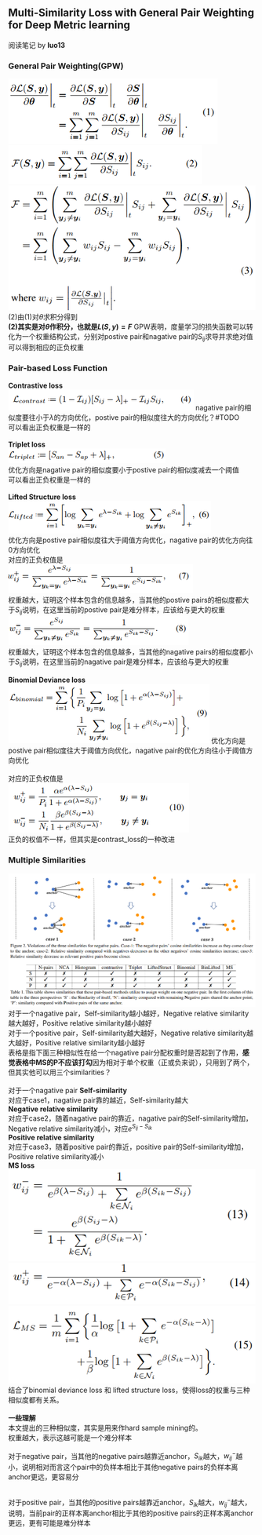 ## Multi-Similarity Loss with General Pair Weighting for Deep Metric learning
阅读笔记 by **luo13**

### General Pair Weighting(GPW)
<!-- $${\begin{aligned}
{\frac{\partial L(S,y)}{\partial \theta}}\bigg|_t&={\frac{\partial L(S,y)}{\partial S}}\bigg|_t\frac{\partial S}{\partial \theta}\bigg|_t \\
&=\sum\limits_{i=1}^m\sum\limits_{j=1}^m{\frac{\partial L(S,y)}{\partial S_{ij}}}\bigg|_t\frac{\partial S_{ij}}{\partial \theta}\bigg|_t 
\end{aligned}}$$   -->
![GPW(1)](../img/MS_loss/GPW(1).PNG)  
![GPW(2)](../img/MS_loss/GPW(2).PNG)  
![GPW(3)](../img/MS_loss/GPW(3).PNG)  
(2)由(1)对$\theta$求积分得到  
**(2)其实是对$\theta$作积分，也就是$L(S,y)=F$**
GPW表明，度量学习的损失函数可以转化为一个权重结构公式，分别对postive pair和nagative pair的$S_{ij}$求导并求绝对值可以得到相应的正负权重

### Pair-based Loss Function  

**Contrastive loss**  
![contrast_loss](../img/MS_loss/contrast_loss.PNG)
nagative pair的相似度要往小于$\lambda$的方向优化，postive pair的相似度往大的方向优化？#TODO  
可以看出正负权重是一样的  
&nbsp;  
**Triplet loss**  
![triplet_loss](../img/MS_loss/triplet_loss.PNG)  
优化方向是nagative pair的相似度要小于postive pair的相似度减去一个阈值  
可以看出正负权重是一样的  
&nbsp;  
**Lifted Structure loss**  
![lifted_structure_loss](../img/MS_loss/lifted_structure_loss.PNG)  
优化方向是postive pair相似度往大于阈值方向优化，nagative pair的优化方向往0方向优化  
对应的正负权值是  
![weight_+_lifted](../img/MS_loss/weight_+_lifted.PNG)  
权重越大，证明这个样本包含的信息越多，当其他的postive pairs的相似度都大于$S_{ij}$说明，在这里当前的postive pair是难分样本，应该给与更大的权重
![weight_-_lifted](../img/MS_loss/weight_-_lifted.PNG)  
权重越大，证明这个样本包含的信息越多，当其他的nagative pairs的相似度都小于$S_{ij}$说明，在这里当前的nagative pair是难分样本，应该给与更大的权重  
&nbsp;  
**Binomial Deviance loss**  
![binomial_deviance_loss](../img/MS_loss/binomial_deviance_loss.PNG) 
优化方向是postive pair相似度往大于阈值方向优化，nagative pair的优化方向往小于阈值方向优化  
&nbsp;  
对应的正负权值是  
![weight_bio](../img/MS_loss/weight_bio.PNG)  
正负的权值不一样，但其实是contrast_loss的一种改进

### Multiple Similarities
![multi-similarities](../img/MS_loss/multi-similarities.PNG)  
对于一个nagative pair，Self-similarity越小越好，Negative relative similarity越大越好，Positive relative similarity越小越好  
对于一个positive pair，Self-similarity越大越好，Negative relative similarity越大越好，Positive relative similarity越小越好  
表格是指下面三种相似性在给一个nagative pair分配权重时是否起到了作用，**感觉表格中MS的P不应该打勾**因为相对于单个权重（正或负来说），只用到了两个，但其实他可以用三个similarities？  
&nbsp;  
对于一个nagative pair
**Self-similarity**  
对应于case1，nagative pair靠的越近，Self-similarity越大
&nbsp;  
**Negative relative similarity**  
对应于case2，随着nagative pair的靠近，nagative pair的Self-similarity增加，Negative relative similarity减小，对应$e^{S_{ij}-S_{ik}}$
&nbsp;  
**Positive relative similarity**  
对应于case3，随着positive pair的靠近，positive pair的Self-similarity增加，Positive relative similarity减小
&nbsp;  
**MS loss**
![MS_-_weight](../img/MS_loss/MS_-_weight.PNG)  
![MS_+_weight](../img/MS_loss/MS_+_weight.PNG)  
![MS_loss](../img/MS_loss/MS_loss.PNG)  
结合了binomial deviance loss 和 lifted structure loss，使得loss的权重与三种相似度都有关系。  
&nbsp;  
**一些理解**  
本文提出的三种相似度，其实是用来作hard sample mining的。  
权重越大，表示这越可能是一个难分样本  
&nbsp;  
对于negative pair，当其他的negative pairs越靠近anchor，$S_{ik}$越大，$w_{ij}^-$越小，说明相对而言这个pair中的负样本相比于其他negative pairs的负样本离anchor更远，更容易分

&nbsp;  
对于positive pair，当其他的positive pairs越靠近anchor，$S_{ik}$越大，$w_{ij}^-$越大，说明，当前pair的正样本离anchor相比于其他的positive pairs的正样本离anchor更远，更有可能是难分样本
